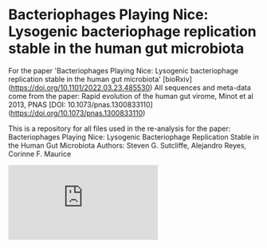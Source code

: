 # Bacteriophages Playing Nice: Lysogenic bacteriophage replication stable in the human gut microbiota
For the paper 'Bacteriophages Playing Nice: Lysogenic bacteriophage replication stable in the human gut microbiota'
[bioRxiv] (https://doi.org/10.1101/2022.03.23.485530)
All sequences and meta-data come from the paper:
Rapid evolution of the human gut virome, Minot et al 2013, PNAS [DOI: 10.1073/pnas.1300833110] (https://doi.org/10.1073/pnas.1300833110)

This is a repository for all files used in the re-analysis for the paper:
Bacteriophages Playing Nice: Lysogenic Bacteriophage Replication Stable in the Human Gut Microbiota
Authors: Steven G. Sutcliffe, Alejandro Reyes, Corinne F. Maurice

![Graphical abstract](https://github.com/sgsutcliffe/Bacteriophages_Playing_Nice/blob/main/graphical_abstract.pdf)
